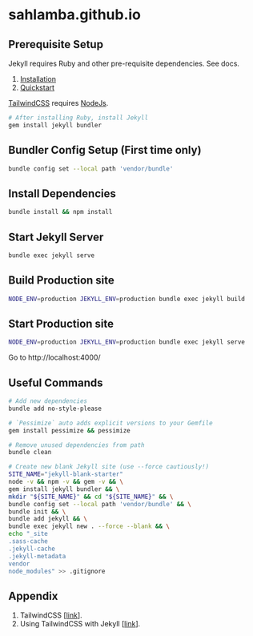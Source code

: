 # sahlamba.github.io

## Prerequisite Setup

Jekyll requires Ruby and other pre-requisite dependencies. See docs.

1. [Installation](https://jekyllrb.com/docs/installation/)
1. [Quickstart](https://jekyllrb.com/docs/)

[TailwindCSS](https://tailwindcss.com/docs/installation/using-postcss) requires [NodeJs](https://nodejs.org/en/).

```bash
# After installing Ruby, install Jekyll
gem install jekyll bundler
```

## Bundler Config Setup (First time only)

```bash
bundle config set --local path 'vendor/bundle'
```

## Install Dependencies

```bash
bundle install && npm install
```

## Start Jekyll Server

```bash
bundle exec jekyll serve
```

## Build Production site

```bash
NODE_ENV=production JEKYLL_ENV=production bundle exec jekyll build
```

## Start Production site

```bash
NODE_ENV=production JEKYLL_ENV=production bundle exec jekyll serve
```

Go to http://localhost:4000/

## Useful Commands

```bash
# Add new dependencies
bundle add no-style-please

# `Pessimize` auto adds explicit versions to your Gemfile
gem install pessimize && pessimize

# Remove unused dependencies from path
bundle clean

# Create new blank Jekyll site (use --force cautiously!)
SITE_NAME="jekyll-blank-starter"
node -v && npm -v && gem -v && \
gem install jekyll bundler && \
mkdir "${SITE_NAME}" && cd "${SITE_NAME}" && \
bundle config set --local path 'vendor/bundle' && \
bundle init && \
bundle add jekyll && \
bundle exec jekyll new . --force --blank && \
echo "_site
.sass-cache
.jekyll-cache
.jekyll-metadata
vendor
node_modules" >> .gitignore
```

## Appendix

1. TailwindCSS [[link](https://tailwindcss.com/docs/installation/using-postcss)].
1. Using TailwindCSS with Jekyll [[link](https://mzrn.sh/2022/04/09/starting-a-blank-jekyll-site-with-tailwind-css-in-2022/)].
